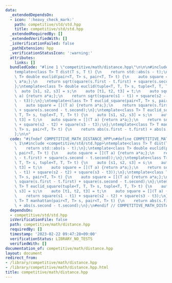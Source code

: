 ```yaml
---
data:
  _extendedDependsOn:
  - icon: ':heavy_check_mark:'
    path: competitive/std/std.hpp
    title: competitive/std/std.hpp
  _extendedRequiredBy: []
  _extendedVerifiedWith: []
  _isVerificationFailed: false
  _pathExtension: hpp
  _verificationStatusIcon: ':warning:'
  attributes:
    links: []
  bundledCode: "#line 1 \"competitive/math/distance.hpp\"\n\n\n#include <competitive/std/std.hpp>\n\
    template<class T> T dist(T s, T t) {\n    return std::abs(s - t);\n};\ntemplate<class\
    \ T> double euclid(pair<T, T> s, pair<T, T> t) {\n    auto square = [](T a) {return\
    \ a*a;};\n    return sqrt(square(s.first - t.first) + square(s.second - t.second));\n\
    };\ntemplate<class T> double euclid(tuple<T, T, T> s, tuple<T, T, T> t) {\n  \
    \  auto [s1, s2, s3] = s;\n    auto [t1, t2, t3] = t;\n    auto square = [](T\
    \ a) {return a*a;};\n    return sqrt(square(s1 - t1) + square(s2 - t2) + square(s3\
    \ - t3));\n};\ntemplate<class T> T euclid_square(pair<T, T> s, pair<T, T> t) {\n\
    \    auto square = [](T a) {return a*a;};\n    return square(s.first - t.first)\
    \ + square(s.second - t.second);\n};\ntemplate<class T> T euclid_square(tuple<T,\
    \ T, T> s, tuple<T, T, T> t) {\n    auto [s1, s2, s3] = s;\n    auto [t1, t2,\
    \ t3] = t;\n    auto square = [](T a) {return a*a;};\n    return square(s1 - t1)\
    \ + square(s2 - t2) + square(s3 - t3);\n};\ntemplate<class T> T manhattan(pair<T,\
    \ T> s, pair<T, T> t) {\n    return abs(s.first - t.first) + abs(s.second - t.second);\n\
    };\n\n"
  code: "#ifndef COMPETITIVE_MATH_DISTANCE_HPP\n#define COMPETITIVE_MATH_DISTANCE_HPP\
    \ 1\n#include <competitive/std/std.hpp>\ntemplate<class T> T dist(T s, T t) {\n\
    \    return std::abs(s - t);\n};\ntemplate<class T> double euclid(pair<T, T> s,\
    \ pair<T, T> t) {\n    auto square = [](T a) {return a*a;};\n    return sqrt(square(s.first\
    \ - t.first) + square(s.second - t.second));\n};\ntemplate<class T> double euclid(tuple<T,\
    \ T, T> s, tuple<T, T, T> t) {\n    auto [s1, s2, s3] = s;\n    auto [t1, t2,\
    \ t3] = t;\n    auto square = [](T a) {return a*a;};\n    return sqrt(square(s1\
    \ - t1) + square(s2 - t2) + square(s3 - t3));\n};\ntemplate<class T> T euclid_square(pair<T,\
    \ T> s, pair<T, T> t) {\n    auto square = [](T a) {return a*a;};\n    return\
    \ square(s.first - t.first) + square(s.second - t.second);\n};\ntemplate<class\
    \ T> T euclid_square(tuple<T, T, T> s, tuple<T, T, T> t) {\n    auto [s1, s2,\
    \ s3] = s;\n    auto [t1, t2, t3] = t;\n    auto square = [](T a) {return a*a;};\n\
    \    return square(s1 - t1) + square(s2 - t2) + square(s3 - t3);\n};\ntemplate<class\
    \ T> T manhattan(pair<T, T> s, pair<T, T> t) {\n    return abs(s.first - t.first)\
    \ + abs(s.second - t.second);\n};\n#endif // COMPETITIVE_MATH_DISTANCE_HPP"
  dependsOn:
  - competitive/std/std.hpp
  isVerificationFile: false
  path: competitive/math/distance.hpp
  requiredBy: []
  timestamp: '2023-02-22 09:47:28+09:00'
  verificationStatus: LIBRARY_NO_TESTS
  verifiedWith: []
documentation_of: competitive/math/distance.hpp
layout: document
redirect_from:
- /library/competitive/math/distance.hpp
- /library/competitive/math/distance.hpp.html
title: competitive/math/distance.hpp
---
```

